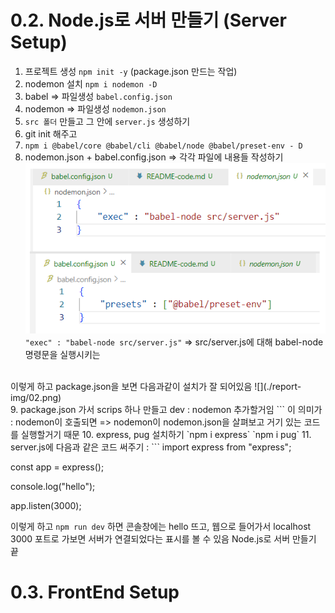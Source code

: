 # 0.2. Node.js로 서버 만들기 (Server Setup) 
1. 프로젝트 생성 `npm init -y` (package.json 만드는 작업)
2. nodemon 설치 `npm i nodemon -D`
3. babel => 파일생성 `babel.config.json`
4. nodemon => 파일생성 `nodemon.json`
5. `src 폴더` 만들고 그 안에 `server.js` 생성하기
6. git init 해주고 
7. `npm i @babel/core @babel/cli @babel/node @babel/preset-env - D`
8. nodemon.json + babel.config.json => 각각 파일에 내용들 작성하기
![](./report-img/01.png)
`"exec" : "babel-node src/server.js"` => src/server.js에 대해 babel-node 명령문을 실행시키는 
<br>
이렇게 하고 package.json을 보면 다음과같이 설치가 잘 되어있음
![](./report-img/02.png)
<br>
9. package.json 가서 scrips 하나 만들고 dev : nodemon 추가할거임
```
이 의미가 : nodemon이 호출되면 => nodemon이 nodemon.json을 살펴보고 거기 있는 코드를 실행할거기 때문
10. express, pug 설치하기 `npm i express` `npm i pug`
11. server.js에 다음과 같은 코드 써주기 : 
```
import express from "express";

const app = express(); 

console.log("hello");

app.listen(3000);

이렇게 하고 `npm run dev` 하면 콘솔창에는 hello 뜨고, 웹으로 들어가서 localhost 3000 포트로 가보면 서버가 연결되었다는 표시를 볼 수 있음
Node.js로 서버 만들기 끝

# 0.3. FrontEnd Setup
